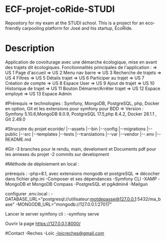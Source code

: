 # ECF-projet-coRide-STUDI
Repository for my exam at the STUDI school. This is a project for an eco-friendly carpooling platform for José and his startup, ÉcoRide.

# Description
Application de covoiturage avec une démarche écologique, mise en avant des trajets dit écologiques. 
Fonctionnalités principales de l'application : 
=> US 1 Page d'accueil
=> US 2 Menu nav barre
=> US 3 Recherche de trajets
=> US 4 Filtres
=> US 5 Détails trajet
=> US 6 Participer au trajet
=> US 7 Création de compte
=> US 8 Espace User
=> US 9 Ajout de trajet
=> US 10 Historique de trajet
=> US 11 Bouton Démarrer/Arrêter trajet
=> US 12 Espace employé
=> US 13 Espace Admin

#Prérequis 
=> technologies : Symfony, MongoDB, PostgreSQL, php, Docker en option, Git et les extensions pour symfony pour BDD
=> Version : Symfony 5.10.6,MongoDB 8.0.9, PostgreSQL 17.5,php 8.4.2, Docker 28.1.1 , Git 2.49.0

#Strucutre du projet 
ecoride/
|--assets
|--bin
|--config
|--migrations
|--public
|--src
|--templates
|--tests
|--translations
|--var
|--vendor
|--.env
|--README.md

#Git
-3 branches pour le rendu, main, develoment et Documents pdf pour les annexes du projet
-2 commits sur development

#Méthode de déploiement en local :

prérequis :
-php>8.1, avec extensions mongodb et postgreSQL => décocher dans fichier php.ini
-Composer et ses dépendances 
-Symfony CLI
-XAMP
-MongoDB et MongoDB Compass
-PostgreSQL et pgAdmin4
-Mailgun

configurer .env.local :
-DATABASE_URL="postgresql://utilisateur:motdepasse@127.0.0.1:5432/ma_base"
-MONGODB_URL="mongodb://127.0.0.1:27017"

Lancer le server symfony cli :
-symfony serve

Ouvrir la page https://127.0.0.1:8000/

#Contact
-Reches
-Loïc
-loicreches@gmail.com
